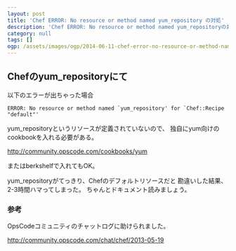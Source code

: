 ```yaml
---
layout: post
title: 'Chef ERROR: No resource or method named yum_repository の対処'
description: 'Chef ERROR: No resource or method named yum_repositoryの対処'
category: null
tags: []
ogp: /assets/images/ogp/2014-06-11-chef-error-no-resource-or-method-named-yum_repository_ogp.png
---
```


## Chefのyum_repositoryにて
以下のエラーが出ちゃった場合

```
ERROR: No resource or method named `yum_repository' for `Chef::Recipe "default"'
```

yum_repositoryというリソースが定義されていないので、
独自にyum向けのcookbookを入れる必要がある。

http://community.opscode.com/cookbooks/yum

またはberkshelfで入れてもOK。

yum_repositoryがてっきり、Chefのデフォルトリソースだと
勘違いした結果、2-3時間ハマってしまった。
ちゃんとドキュメント読みましょう。

### 参考
OpsCodeコミュニティのチャットログに助けられました。

http://community.opscode.com/chat/chef/2013-05-19